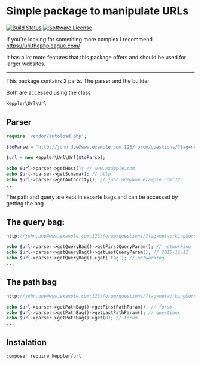 # Simple package to manipulate URLs

[![Build Status](https://travis-ci.org/KepplerPl/url.svg?branch=master)](https://travis-ci.org/KepplerPl/url)
[![Software License](https://img.shields.io/badge/license-MIT-brightgreen.svg?style=flat-square)](LICENSE.md)

If you're looking for something more complex I recommend https://uri.thephpleague.com/

It has a lot more features that this package offers and should be used for larger websites.

-----

This package contains 2 parts. The parser and the builder.

Both are accessed using the class
```php
Keppler\Url\Url
````

## Parser

```php
require 'vendor/autoload.php';

$toParse = 'http://john.doe@www.example.com:123/forum/questions/?tag=networking&order=newest&date=2015-11-12#top';

$url = new Keppler\Url\Url($toParse);

echo $url->parser->getHost(); // www.example.com
echo $url->parser->getSchema(); // http
echo $url->parser->getAuthority(); // john.doe@www.example.com:123
...
````

The path and query are kept in separte bags and can be accessed by getting the bag

## The query bag:

```php
http://john.doe@www.example.com:123/forum/questions/?tag=networking&order=newest&date=2015-11-12#top

echo $url->parser->getQueryBag()->getFirstQueryParam(); // networking
echo $url->parser->getQueryBag()->getLastQueryParam(); // 2015-11-12
echo $url->parser->getQueryBag()->get('tag'); // networking
...
````

## The path bag

```php
http://john.doe@www.example.com:123/forum/questions/?tag=networking&order=newest&date=2015-11-12#top

echo $url->parser->getPathBag()->getFirstPathParam(); // forum
echo $url->parser->getPathBag()->getLastPathParam(); // questions
echo $url->parser->getPathBag()->get(0); // forum
...
````


## Instalation

```bash
composer require keppler/url
````
